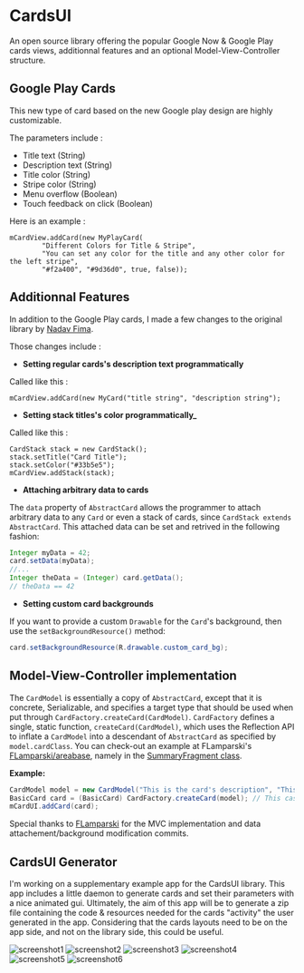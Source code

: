 CardsUI
===================
An open source library offering the popular Google Now & Google Play cards views, additionnal features and an optional Model-View-Controller structure.

## Google Play Cards
This new type of card based on the new Google play design are highly customizable.

The parameters include :

* Title text (String)
* Description text (String)
* Title color (String)
* Stripe color (String)
* Menu overflow (Boolean)
* Touch feedback on click (Boolean)

Here is an example : 

    mCardView.addCard(new MyPlayCard(
            "Different Colors for Title & Stripe", 
            "You can set any color for the title and any other color for the left stripe", 
            "#f2a400", "#9d36d0", true, false));
            
            
## Additionnal Features
In addition to the Google Play cards, I made a few changes to the original library by [Nadav Fima](https://github.com/nadavfima/cardsui-for-android).

Those changes include :


* **Setting regular cards's description text programmatically**

Called like this :

    mCardView.addCard(new MyCard("title string", "description string");
    
    
* **Setting stack titles's color programmatically_**

Called like this :

    CardStack stack = new CardStack();
    stack.setTitle("Card Title");
    stack.setColor("#33b5e5");
    mCardView.addStack(stack);
    
    
* **Attaching arbitrary data to cards**

The `data` property of `AbstractCard` allows the programmer to attach arbitrary data to any `Card` or even a stack of cards, since `CardStack extends AbstractCard`.
This attached data can be set and retrived in the following fashion:

```java
Integer myData = 42;
card.setData(myData);
//...
Integer theData = (Integer) card.getData();
// theData == 42
```

* **Setting custom card backgrounds**

If you want to provide a custom `Drawable` for the `Card`'s background, then use the `setBackgroundResource()` method:
```java
card.setBackgroundResource(R.drawable.custom_card_bg);
```


## Model-View-Controller implementation
The `CardModel` is essentially a copy of `AbstractCard`, except that it is concrete, Serializable, and specifies a target type that should be used when put through `CardFactory.createCard(CardModel)`.
`CardFactory` defines a single, static function, `createCard(CardModel)`, which uses the Reflection API to inflate a `CardModel` into a descendant of `AbstractCard` as specified by `model.cardClass`.
You can check-out an example at FLamparski's [FLamparski/areabase](Areabase), namely in the [SummaryFragment class](https://github.com/FLamparski/areabase/blob/master/Areabase/src/lamparski/areabase/SummaryFragment.java).

**Example:**

```java
CardModel model = new CardModel("This is the card's description", "This is the card's title", BasicCard.class);
BasicCard card = (BasicCard) CardFactory.createCard(model); // This cast is safe
mCardUI.addCard(card);
```

Special thanks to [FLamparski](FLamparski) for the MVC implementation and data attachement/background modification commits.
    
    
## CardsUI Generator
I'm working on a supplementary example app for the CardsUI library. This app includes a little daemon to generate cards and set their parameters with a nice animated gui.
Ultimately, the aim of this app will be to generate a zip file containing the code & resources needed for the cards "activity" the user generated in the app.
Considering that the cards layouts need to be on the app side, and not on the library side, this could be useful.

![screenshot1](http://imageshack.us/a/img837/1365/cardsgen1.png) ![screenshot2](http://imageshack.us/a/img708/8929/cardsgen2.png) ![screenshot3](http://imageshack.us/a/img90/7456/cardsgen3.png) ![screenshot4](http://imageshack.us/a/img109/9287/cardsgen4.png) ![screenshot5](http://imageshack.us/a/img209/8982/cardsgen5.png) ![screenshot6](http://imageshack.us/a/img515/4987/cardsgen6.png)

